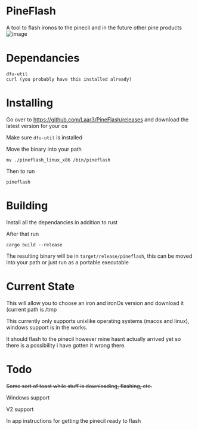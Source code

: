 # PineFlash
A tool to flash ironos to the pinecil and in the future other pine products
![image](https://user-images.githubusercontent.com/77225642/192753666-1a0e2bf4-b5ec-4e35-ba31-aae9043e04b9.png)

# Dependancies
```
dfu-util
curl (you probably have this installed already)
```
# Installing
Go over to https://github.com/Laar3/PineFlash/releases and download the latest version for your os

Make sure `dfu-util` is installed

Move the binary into your path 

`mv ./pineflash_linux_x86 /bin/pineflash`

Then to run 

`pineflash`

# Building
Install all the dependancies in addition to rust 

After that run 
```
cargo build --release
```
The resulting binary will be in `target/release/pineflash`, this can be moved into your path or just run as a portable executable

# Current State
This will allow you to choose an iron and ironOs version and download it (current path is /tmp

This currently only supports unixlike operating systems (macos and linux), windows support is in the works.

It should flash to the pinecil however mine hasnt actually arrived yet so there is a possibility i have gotten it wrong there. 

# Todo

~~Some sort of toast while stuff is downloading, flashing, etc.~~

Windows support

V2 support 

In app instructions for getting the pinecil ready to flash
